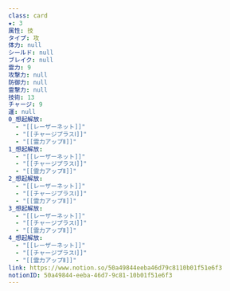 ```yaml
---
class: card
★: 3
属性: 技
タイプ: 攻
体力: null
シールド: null
ブレイク: null
霊力: 9
攻撃力: null
防御力: null
霊撃力: null
技術: 13
チャージ: 9
運: null
0_想起解放:
  - "[[レーザーネット]]"
  - "[[チャージプラスⅠ]]"
  - "[[霊力アップⅡ]]"
1_想起解放:
  - "[[レーザーネット]]"
  - "[[チャージプラスⅠ]]"
  - "[[霊力アップⅡ]]"
2_想起解放:
  - "[[レーザーネット]]"
  - "[[チャージプラスⅠ]]"
  - "[[霊力アップⅡ]]"
3_想起解放:
  - "[[レーザーネット]]"
  - "[[チャージプラスⅠ]]"
  - "[[霊力アップⅡ]]"
4_想起解放:
  - "[[レーザーネット]]"
  - "[[チャージプラスⅠ]]"
  - "[[霊力アップⅡ]]"
link: https://www.notion.so/50a49844eeba46d79c8110b01f51e6f3
notionID: 50a49844-eeba-46d7-9c81-10b01f51e6f3
---
```

